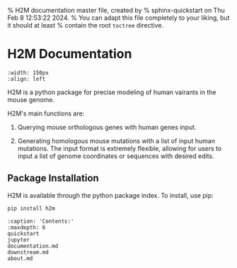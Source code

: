 % H2M documentation master file, created by
% sphinx-quickstart on Thu Feb  8 12:53:22 2024.
% You can adapt this file completely to your liking, but it should at least
% contain the root `toctree` directive.

# H2M Documentation
```{image} figures/h2m-logo-final.png  
:width: 150px
:align: left
```
H2M is a python package for precise modeling of human vairants in the mouse genome.   

H2M's main functions are:  

1. Querying mouse orthologous genes with human genes input.  

2. Generating homologous mouse mutations with a list of input human mutations. The input format is extremely flexible, allowing for users to input a list of genome coordinates or sequences with desired edits.   

## Package Installation

H2M is available through the python package index. To install, use pip:  

```python
pip install h2m
```

```{toctree}
:caption: 'Contents:'
:maxdepth: 6
quickstart
jupyter
documentation.md
downstream.md
about.md
```